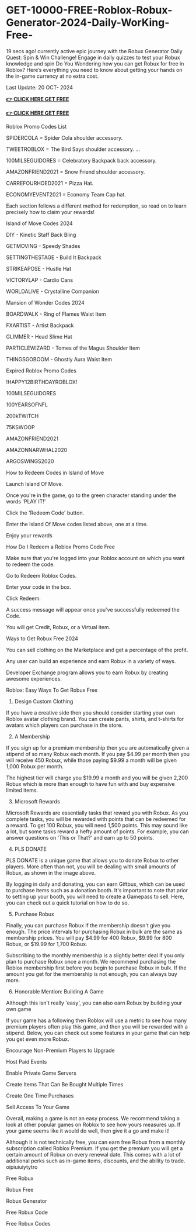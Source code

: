 # GET-10000-FREE-Roblox-Robux-Generator-2024-Daily-WorKing-Free-


19 secs ago! currently active epic journey with the Robux Generator Daily Quest: Spin & Win Challenge! Engage in daily quizzes to test your Robux knowledge and spin Do You Wondering how you can get Robux for free in Roblox? Here’s everything you need to know about getting your hands on the in-game currency at no extra cost.

Last Update: 20 OCT- 2024


**[👉 CLICK HERE GET FREE](https://tinyurl.com/55jbsejf)**

**[👉 CLICK HERE GET FREE](https://tinyurl.com/55jbsejf)**

Roblox Promo Codes List

SPIDERCOLA = Spider Cola shoulder accessory.

TWEETROBLOX = The Bird Says shoulder accessory. ...

100MILSEGUIDORES = Celebratory Backpack back accessory.

AMAZONFRIEND2021 = Snow Friend shoulder accessory.

CARREFOURHOED2021 = Pizza Hat.

ECONOMYEVENT2021 = Economy Team Cap hat.

Each section follows a different method for redemption, so read on to learn precisely how to claim your rewards!

Island of Move Codes 2024

DIY - Kinetic Staff Back Bling

GETMOVING - Speedy Shades

SETTINGTHESTAGE - Build It Backpack

STRIKEAPOSE - Hustle Hat

VICTORYLAP - Cardio Cans

WORLDALIVE - Crystalline Companion

Mansion of Wonder Codes 2024

BOARDWALK - Ring of Flames Waist Item

FXARTIST - Artist Backpack

GLIMMER - Head Slime Hat

PARTICLEWIZARD - Tomes of the Magus Shoulder Item

THINGSGOBOOM - Ghostly Aura Waist Item

Expired Roblox Promo Codes

!HAPPY12BIRTHDAYROBLOX!

100MILSEGUIDORES

100YEARSOFNFL

200kTWITCH

75KSWOOP

AMAZONFRIEND2021

AMAZONNARWHAL2020

ARGOSWINGS2020

How to Redeem Codes in Island of Move

Launch Island Of Move.

Once you're in the game, go to the green character standing under the words 'PLAY IT!'

Click the 'Redeem Code' button.

Enter the Island Of Move codes listed above, one at a time.

Enjoy your rewards

How Do I Redeem a Roblox Promo Code Free

Make sure that you're logged into your Roblox account on which you want to redeem the code.

Go to Redeem Roblox Codes.

Enter your code in the box.

Click Redeem.

A success message will appear once you've successfully redeemed the Code.

You will get Credit, Robux, or a Virtual item.

Ways to Get Robux Free 2024

You can sell clothing on the Marketplace and get a percentage of the profit.

Any user can build an experience and earn Robux in a variety of ways.

Developer Exchange program allows you to earn Robux by creating awesome experiences.

Roblox: Easy Ways To Get Robux Free

1. Design Custom Clothing

If you have a creative side then you should consider starting your own Roblox avatar clothing brand. You can create pants, shirts, and t-shirts for avatars which players can purchase in the store.

2. A Membership

If you sign up for a premium membership then you are automatically given a stipend of so many Robux each month. If you pay $4.99 per month then you will receive 450 Robux, while those paying $9.99 a month will be given 1,000 Robux per month.

The highest tier will charge you $19.99 a month and you will be given 2,200 Robux which is more than enough to have fun with and buy expensive limited items.

3. Microsoft Rewards

Microsoft Rewards are essentially tasks that reward you with Robux. As you complete tasks, you will be rewarded with points that can be redeemed for a reward. To get 100 Robux, you will need 1,500 points. This may sound like a lot, but some tasks reward a hefty amount of points. For example, you can answer questions on 'This or That?' and earn up to 50 points.

4. PLS DONATE

PLS DONATE is a unique game that allows you to donate Robux to other players. More often than not, you will be dealing with small amounts of Robux, as shown in the image above.

By logging in daily and donating, you can earn Giftbux, which can be used to purchase items such as a donation booth. It's important to note that prior to setting up your booth, you will need to create a Gamepass to sell. Here, you can check out a quick tutorial on how to do so.

5. Purchase Robux

Finally, you can purchase Robux if the membership doesn't give you enough. The price intervals for purchasing Robux in bulk are the same as membership prices. You will pay $4.99 for 400 Robux, $9.99 for 800 Robux, or $19.99 for 1,700 Robux.

Subscribing to the monthly membership is a slightly better deal if you only plan to purchase Robux once a month. We recommend purchasing the Roblox membership first before you begin to purchase Robux in bulk. If the amount you get for the membership is not enough, you can always buy more.

6. Honorable Mention: Building A Game

Although this isn't really 'easy', you can also earn Robux by building your own game

If your game has a following then Roblox will use a metric to see how many premium players often play this game, and then you will be rewarded with a stipend. Below, you can check out some features in your game that can help you get even more Robux.

Encourage Non-Premium Players to Upgrade

Host Paid Events

Enable Private Game Servers

Create Items That Can Be Bought Multiple Times

Create One Time Purchases

Sell Access To Your Game

Overall, making a game is not an easy process. We recommend taking a look at other popular games on Roblox to see how yours measures up. If your game seems like it would do well, then give it a go and make it!

Although it is not technically free, you can earn free Robux from a monthly subscription called Roblox Premium. If you get the premium you will get a certain amount of Robux on every renewal date. This comes with a lot of additional perks such as in-game items, discounts, and the ability to trade. oipiuiuiytytro

Free Robux

Robux Free

Robux Generator

Free Robux Code

Free Robux Codes
